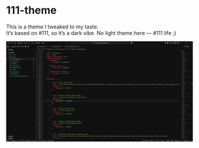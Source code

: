 # 111-theme

This is a theme I tweaked to my taste.  
It’s based on #111, so it’s a dark vibe. No light theme here — #111 life ;)

![vscode-screenshot](https://github.com/ri0n-dev/111-theme/blob/main/screenshots/%23111-vscode.png?raw=true)